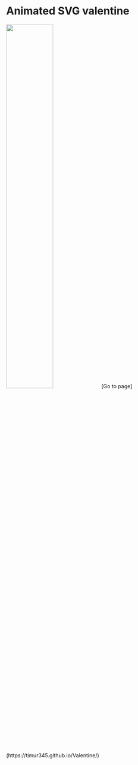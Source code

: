 # Animated SVG valentine
<img src="https://github.com/Timur345/Valentine/blob/master/favicon.svg" width="50%" height="auto"/>
[Go to page](https://timur345.github.io/Valentine/)

